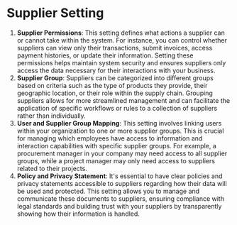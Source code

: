 # Supplier Setting

1. **Supplier Permissions**: This setting defines what actions a supplier can or cannot take within the system. For instance, you can control whether suppliers can view only their transactions, submit invoices, access payment histories, or update their information. Setting these permissions helps maintain system security and ensures suppliers only access the data necessary for their interactions with your business.
2. **Supplier Group**: Suppliers can be categorized into different groups based on criteria such as the type of products they provide, their geographic location, or their role within the supply chain. Grouping suppliers allows for more streamlined management and can facilitate the application of specific workflows or rules to a collection of suppliers rather than individually.
3. **User and Supplier Group Mapping**: This setting involves linking users within your organization to one or more supplier groups. This is crucial for managing which employees have access to information and interaction capabilities with specific supplier groups. For example, a procurement manager in your company may need access to all supplier groups, while a project manager may only need access to suppliers related to their projects.
4. **Policy and Privacy Statement**: It's essential to have clear policies and privacy statements accessible to suppliers regarding how their data will be used and protected. This setting allows you to manage and communicate these documents to suppliers, ensuring compliance with legal standards and building trust with your suppliers by transparently showing how their information is handled.
